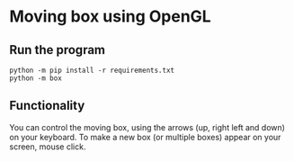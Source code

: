 # Moving box using OpenGL

## Run the program

```
python -m pip install -r requirements.txt
python -m box
```

## Functionality
You can control the moving box, using the arrows (up, right left and down) on your keyboard. To make a new box (or multiple boxes) appear on your screen, mouse click. 
